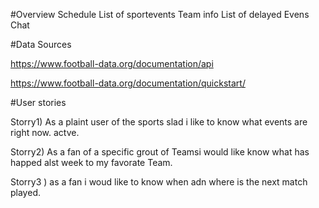 #Overview
Schedule 
List of sportevents Team info 
List of delayed Evens
Chat

#Data Sources

https://www.football-data.org/documentation/api 

https://www.football-data.org/documentation/quickstart/ 


#User stories

Storry1) As a plaint user of the sports slad i like to know what events are right now. actve.

Storry2) As a fan of a specific grout of Teamsi would like know what has happed alst week to my 
favorate Team.

Storry3 ) as a fan i woud like to know when adn where is the next match played.






